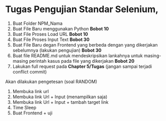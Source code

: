 # Tugas Pengujian Standar Selenium,
1. Buat Folder NPM_Nama
2. Buat File Baru menggunakan Python **Bobot 10**
3. Buat File Proses Load URL  **Bobot 10**
4. Buat File Proses Input Text  **Bobot 30**
5. Buat File Baru degan Frontend yang berbeda dengan yang dikerjakan sebelumnya (lakukan pengujian)  **Bobot 30**
6. Buat file README.md untuk mendeskripsikan lankahnya untuk masing-masing perintah kasus pada file yang dikerjakan **Bobot 20**
7. Lakukan full request pada **Chapter 5/Tugas** (jangan sampai terjadi conflict commit) 

Akan dilakukan pengetesan (soal RANDOM)
1. Membuka link url
2. Membuka link Url + Input (menampilkan saja)
3. Membuka link Url + Input + tambah target link
4. Time Sleep
5. Buat Frontend + uji
